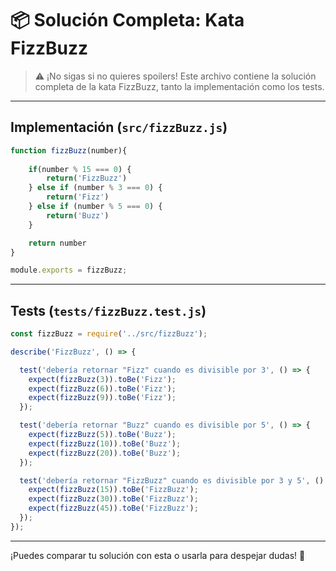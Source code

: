 # 📦 Solución Completa: Kata FizzBuzz

> ⚠️ ¡No sigas si no quieres spoilers! Este archivo contiene la solución completa de la kata FizzBuzz, tanto la implementación como los tests.

---

## Implementación (`src/fizzBuzz.js`)

```javascript
function fizzBuzz(number){
    
    if(number % 15 === 0) {
        return('FizzBuzz')
    } else if (number % 3 === 0) {
        return('Fizz')
    } else if (number % 5 === 0) {
        return('Buzz')
    }

    return number
}

module.exports = fizzBuzz;
```

---

## Tests (`tests/fizzBuzz.test.js`)

```javascript
const fizzBuzz = require('../src/fizzBuzz');

describe('FizzBuzz', () => {

  test('debería retornar "Fizz" cuando es divisible por 3', () => {
    expect(fizzBuzz(3)).toBe('Fizz');
    expect(fizzBuzz(6)).toBe('Fizz');
    expect(fizzBuzz(9)).toBe('Fizz');
  });

  test('debería retornar "Buzz" cuando es divisible por 5', () => {
    expect(fizzBuzz(5)).toBe('Buzz');
    expect(fizzBuzz(10)).toBe('Buzz');
    expect(fizzBuzz(20)).toBe('Buzz');
  });

  test('debería retornar "FizzBuzz" cuando es divisible por 3 y 5', () => {
    expect(fizzBuzz(15)).toBe('FizzBuzz');
    expect(fizzBuzz(30)).toBe('FizzBuzz');
    expect(fizzBuzz(45)).toBe('FizzBuzz');
  });
});
```

---

¡Puedes comparar tu solución con esta o usarla para despejar dudas! 🎉 